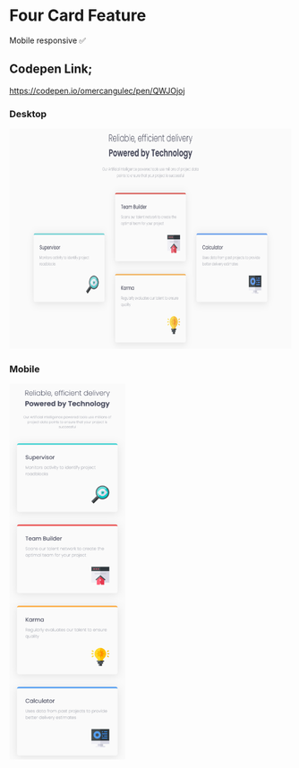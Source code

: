 # Four Card Feature
Mobile responsive ✅

## Codepen Link;

https://codepen.io/omercangulec/pen/QWJOjoj

### Desktop

<img src="screenshot.png" width="716.5px" height="394px" />

### Mobile

<img src="mobile-screenshot.png" width="207px" height="671.5px" />
